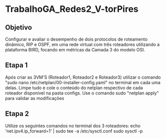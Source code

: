 # TrabalhoGA_Redes2_V-torPires
## Objetivo
Configurar e avaliar o desempenho de dois protocolos de roteamento dinâmico, RIP e OSPF, em uma rede virtual com três roteadores utilizando a plataforma BIRD, focando em métricas da Camada 3 do modelo OSI.
## Etapa 1
Após criar as 3VM'S (Roteador1, Roteador2 e Roteador3) utilizar o comando "sudo nano /etc/netplan/00-installer-config.yaml" no terminal em cada uma delas. Limpe tudo e cole o conteúdo do netplan respectivo de cada roteador disponível na pasta configs. Use o comando sudo "netplan apply" para validar as modificações
## Etapa 2
Utilize os seguintes comandos no terminal dos 3 roteadores: echo 'net.ipv4.ip_forward=1' | sudo tee -a /etc/sysctl.conf 
sudo sysctl -p
